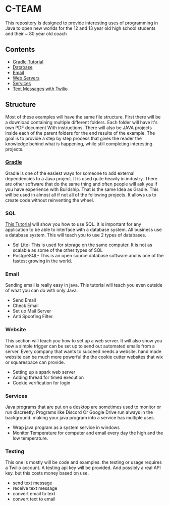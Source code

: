 # C-TEAM

This repository Is designed to provide interesting uses of programming in Java to open new worlds for the 12 and 13 year old high school students and their ~ 80 year old coach

## Contents
- [Gradle Tutorial](#gradle)
- [Database](#sql)
 - [Email](#email)
 - [Web Servers](#website)
 - [Services](#services)
 - [Text Messages with Twilio](#texting)
## Structure
Most of these examples will have the same file structure. First there will be a download containing multiple different folders. Each folder will have it's own PDF document With instructions. There will also be JAVA projects inside each of the parent folders for the end results of the example. The goal is to provide a step by step process that gives the reader the knowledge behind what is happening, while still completing interesting projects. 

### [Gradle](https://github.com/calebbaker194/C-Team/blob/main/Gradle/Gradle.md)
Gradle is one of the easiest ways for someone to add external dependencies to a Java project. It is used quite heavily in industry. There are other software that do the same thing and often people will ask you if you have experience with Buildship. That is the same Idea as Gradle. This will be used in almost all if not all of the following projects. It allows us to create code without reinventing the wheel.

### SQL
[This Tutorial](https://github.com/calebbaker194/C-Team/blob/main/Database/Database.md) will show you how to use SQL. It is important for any application to be able to interface with a database system. All business use a database system. This will teach you to use 2 types of databases. 
- Sql Lite- This is used for storage on the same computer. It is not as scalable as some of the other types of SQL
- PostgreSQL- This is an open source database software and is one of the fastest growing in the world.

### Email
Sending email is really easy in java. This tutorial will teach you even outside of what you can do with only Java. 
- Send Email
- Check Email
- Set up Mail Server
- Anti Spoofing Filter.
### Website
This section will teach you how to set up a web server. It will also show you how a simple trigger can be set up to send out automated emails from a server. Every company that wants to succeed needs a website. hand made website can be much more powerful the the cookie cutter websites that wix or squarespace can provide. 
- Setting up a spark web server
- Adding thread for timed execution 
- Cookie verification for login
### Services
Java programs that are put on a desktop are sometimes used to monitor or run discreetly. Programs like Discord Or Google Drive run always in the background. making your java program into a service has multiple uses.
- Wrap java program as a system service in windows
- Monitor Temperature for computer and email every day the high and the low temperature. 
### Texting
This one is mostly will be code and examples. the testing or usage requires a Twilio account. A testing api key will be provided. And possibly a real API key. but this costs money based on use. 
- send text message
- receive text message
- convert email to text 
- convert text to email
